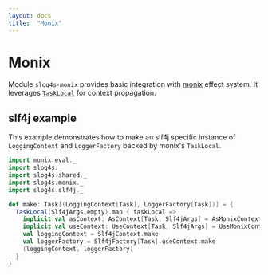 ```yaml
---
layout: docs
title:  "Monix"
---
```


# Monix
 
Module `slog4s-monix` provides basic integration with [monix](https://monix.io/) effect system. It 
leverages [`TaskLocal`](https://monix.io/api/3.0/monix/eval/TaskLocal.html) for context propagation.

## slf4j example

This example demonstrates how to make an slf4j specific instance of `LoggingContext` and `LoggerFactory` 
backed by monix's `TaskLocal`. 

```scala mdoc:silent
import monix.eval._
import slog4s._
import slog4s.shared._
import slog4s.monix._
import slog4s.slf4j._

def make: Task[(LoggingContext[Task], LoggerFactory[Task])] = {
  TaskLocal(Slf4jArgs.empty).map { taskLocal =>
    implicit val asContext: AsContext[Task, Slf4jArgs] = AsMonixContext.identity(taskLocal)
    implicit val useContext: UseContext[Task, Slf4jArgs] = UseMonixContext.identity(taskLocal)
    val loggingContext = Slf4jContext.make
    val loggerFactory = Slf4jFactory[Task].useContext.make
    (loggingContext, loggerFactory) 
  }
}
```
